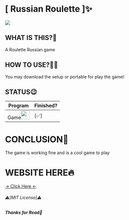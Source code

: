 
# **[ Russian Roulette ]✨**

<!-- Video, Gif or Img here!! -->
<img src="../Russian-Roulette/Russian Roulette/DOWNLOAD.png">
<!-- <video src="If is a Video." autoplay loop muted> -->

## **WHAT IS THIS?👀**
 A Roulette Russian game
## **HOW TO USE?🤷‍♂️**
  You may download the setup or portable for play the game!
## STATUS😉
 Program | Finished?
 ---       | ---
 Game<img src="https://cdn-icons-png.flaticon.com/512/7308/7308168.png" width="28px">  | [✅]
# CONCLUSION🌟
 The game is working fine and is a cool game to play
# WEBSITE HERE🔥
[-> Click Here <-](https://ocoye.github.io/Russian-Roulette/index.html)

###### ⚠️[MIT License]⚠️
###### ***Thanks for Read🙏***
